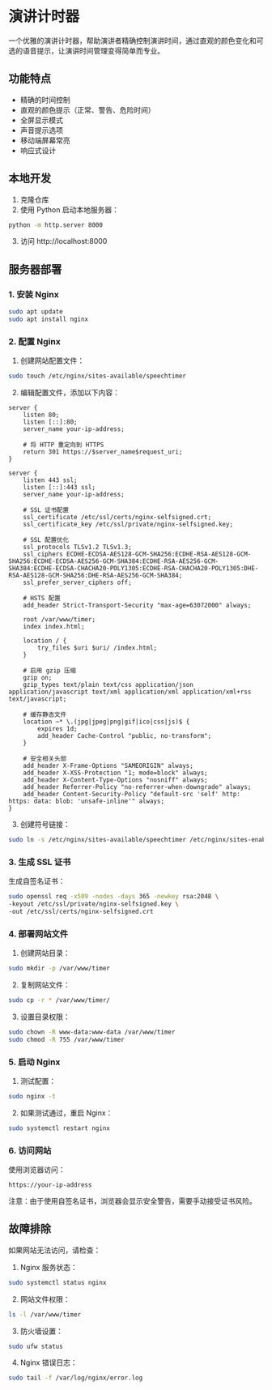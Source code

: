 # 演讲计时器

一个优雅的演讲计时器，帮助演讲者精确控制演讲时间，通过直观的颜色变化和可选的语音提示，让演讲时间管理变得简单而专业。

## 功能特点

- 精确的时间控制
- 直观的颜色提示（正常、警告、危险时间）
- 全屏显示模式
- 声音提示选项
- 移动端屏幕常亮
- 响应式设计

## 本地开发

1. 克隆仓库
2. 使用 Python 启动本地服务器：
```bash
python -m http.server 8000
```
3. 访问 http://localhost:8000

## 服务器部署

### 1. 安装 Nginx
```bash
sudo apt update
sudo apt install nginx
```

### 2. 配置 Nginx

1. 创建网站配置文件：
```bash
sudo touch /etc/nginx/sites-available/speechtimer
```

2. 编辑配置文件，添加以下内容：
```nginx
server {
    listen 80;
    listen [::]:80;
    server_name your-ip-address;
    
    # 将 HTTP 重定向到 HTTPS
    return 301 https://$server_name$request_uri;
}

server {
    listen 443 ssl;
    listen [::]:443 ssl;
    server_name your-ip-address;

    # SSL 证书配置
    ssl_certificate /etc/ssl/certs/nginx-selfsigned.crt;
    ssl_certificate_key /etc/ssl/private/nginx-selfsigned.key;
    
    # SSL 配置优化
    ssl_protocols TLSv1.2 TLSv1.3;
    ssl_ciphers ECDHE-ECDSA-AES128-GCM-SHA256:ECDHE-RSA-AES128-GCM-SHA256:ECDHE-ECDSA-AES256-GCM-SHA384:ECDHE-RSA-AES256-GCM-SHA384:ECDHE-ECDSA-CHACHA20-POLY1305:ECDHE-RSA-CHACHA20-POLY1305:DHE-RSA-AES128-GCM-SHA256:DHE-RSA-AES256-GCM-SHA384;
    ssl_prefer_server_ciphers off;
    
    # HSTS 配置
    add_header Strict-Transport-Security "max-age=63072000" always;
    
    root /var/www/timer;
    index index.html;

    location / {
        try_files $uri $uri/ /index.html;
    }

    # 启用 gzip 压缩
    gzip on;
    gzip_types text/plain text/css application/json application/javascript text/xml application/xml application/xml+rss text/javascript;
    
    # 缓存静态文件
    location ~* \.(jpg|jpeg|png|gif|ico|css|js)$ {
        expires 1d;
        add_header Cache-Control "public, no-transform";
    }
    
    # 安全相关头部
    add_header X-Frame-Options "SAMEORIGIN" always;
    add_header X-XSS-Protection "1; mode=block" always;
    add_header X-Content-Type-Options "nosniff" always;
    add_header Referrer-Policy "no-referrer-when-downgrade" always;
    add_header Content-Security-Policy "default-src 'self' http: https: data: blob: 'unsafe-inline'" always;
}
```

3. 创建符号链接：
```bash
sudo ln -s /etc/nginx/sites-available/speechtimer /etc/nginx/sites-enabled/
```

### 3. 生成 SSL 证书

生成自签名证书：
```bash
sudo openssl req -x509 -nodes -days 365 -newkey rsa:2048 \
-keyout /etc/ssl/private/nginx-selfsigned.key \
-out /etc/ssl/certs/nginx-selfsigned.crt
```

### 4. 部署网站文件

1. 创建网站目录：
```bash
sudo mkdir -p /var/www/timer
```

2. 复制网站文件：
```bash
sudo cp -r * /var/www/timer/
```

3. 设置目录权限：
```bash
sudo chown -R www-data:www-data /var/www/timer
sudo chmod -R 755 /var/www/timer
```

### 5. 启动 Nginx

1. 测试配置：
```bash
sudo nginx -t
```

2. 如果测试通过，重启 Nginx：
```bash
sudo systemctl restart nginx
```

### 6. 访问网站

使用浏览器访问：
```
https://your-ip-address
```

注意：由于使用自签名证书，浏览器会显示安全警告，需要手动接受证书风险。

## 故障排除

如果网站无法访问，请检查：

1. Nginx 服务状态：
```bash
sudo systemctl status nginx
```

2. 网站文件权限：
```bash
ls -l /var/www/timer
```

3. 防火墙设置：
```bash
sudo ufw status
```

4. Nginx 错误日志：
```bash
sudo tail -f /var/log/nginx/error.log
``` 